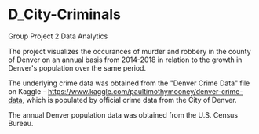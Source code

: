 # D_City-Criminals

Group Project 2
Data Analytics

The project visualizes the occurances of murder and robbery in the county of Denver on an annual basis from 2014-2018 in relation to the growth in Denver's population over the same period.

The underlying crime data was obtained from the "Denver Crime Data" file on Kaggle - https://www.kaggle.com/paultimothymooney/denver-crime-data, which is populated by official crime data from the City of Denver.

The annual Denver population data was obtained from the U.S. Census Bureau.
